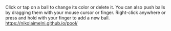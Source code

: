 Click or tap on a ball to change its color or delete it. You can also push balls by dragging them with your mouse cursor or finger. Right-click anywhere or press and hold with your finger to add a new ball.
https://nikolaimelni.github.io/pool/
